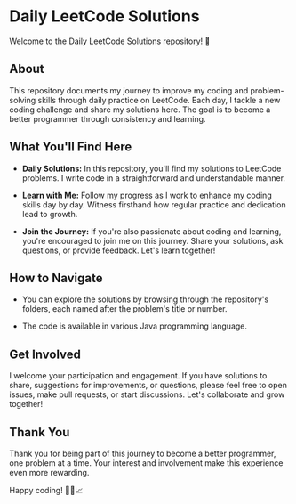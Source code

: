 # Daily LeetCode Solutions

Welcome to the Daily LeetCode Solutions repository! 🚀

## About
This repository documents my journey to improve my coding and problem-solving skills through daily practice on LeetCode. Each day, I tackle a new coding challenge and share my solutions here. The goal is to become a better programmer through consistency and learning.

## What You'll Find Here
- **Daily Solutions:** In this repository, you'll find my solutions to LeetCode problems. I write code in a straightforward and understandable manner.

- **Learn with Me:** Follow my progress as I work to enhance my coding skills day by day. Witness firsthand how regular practice and dedication lead to growth.

- **Join the Journey:** If you're also passionate about coding and learning, you're encouraged to join me on this journey. Share your solutions, ask questions, or provide feedback. Let's learn together!

## How to Navigate
- You can explore the solutions by browsing through the repository's folders, each named after the problem's title or number.

- The code is available in various Java programming language.

## Get Involved
I welcome your participation and engagement. If you have solutions to share, suggestions for improvements, or questions, please feel free to open issues, make pull requests, or start discussions. Let's collaborate and grow together!

## Thank You
Thank you for being part of this journey to become a better programmer, one problem at a time. Your interest and involvement make this experience even more rewarding.

Happy coding! 🧑‍💻📈
